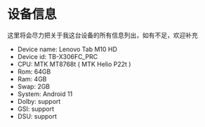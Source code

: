 # 设备信息

这里将会尽力把关于我这台设备的所有信息列出，如有不足，欢迎补充

- Device name: Lenovo Tab M10 HD
- Device id: TB-X306FC_PRC
- CPU: MTK MT8768t ( MTK Helio P22t )
- Rom: 64GB
- Ram: 4GB
- Swap: 2GB
- System: Android 11
- Dolby: support
- GSI: support
- DSU: support
